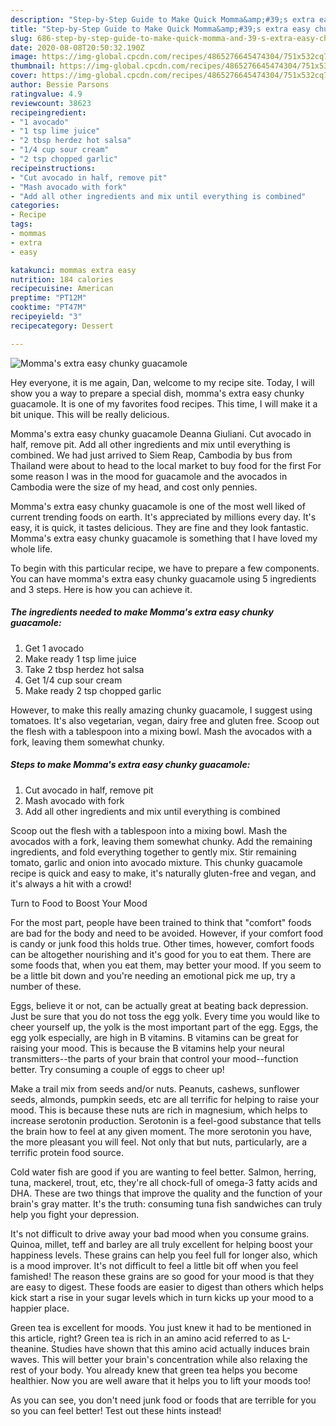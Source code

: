 ```yaml
---
description: "Step-by-Step Guide to Make Quick Momma&amp;#39;s extra easy chunky guacamole"
title: "Step-by-Step Guide to Make Quick Momma&amp;#39;s extra easy chunky guacamole"
slug: 686-step-by-step-guide-to-make-quick-momma-and-39-s-extra-easy-chunky-guacamole
date: 2020-08-08T20:50:32.190Z
image: https://img-global.cpcdn.com/recipes/4865276645474304/751x532cq70/mommas-extra-easy-chunky-guacamole-recipe-main-photo.jpg
thumbnail: https://img-global.cpcdn.com/recipes/4865276645474304/751x532cq70/mommas-extra-easy-chunky-guacamole-recipe-main-photo.jpg
cover: https://img-global.cpcdn.com/recipes/4865276645474304/751x532cq70/mommas-extra-easy-chunky-guacamole-recipe-main-photo.jpg
author: Bessie Parsons
ratingvalue: 4.9
reviewcount: 38623
recipeingredient:
- "1 avocado"
- "1 tsp lime juice"
- "2 tbsp herdez hot salsa"
- "1/4 cup sour cream"
- "2 tsp chopped garlic"
recipeinstructions:
- "Cut avocado in half, remove pit"
- "Mash avocado with fork"
- "Add all other ingredients and mix until everything is combined"
categories:
- Recipe
tags:
- mommas
- extra
- easy

katakunci: mommas extra easy 
nutrition: 184 calories
recipecuisine: American
preptime: "PT12M"
cooktime: "PT47M"
recipeyield: "3"
recipecategory: Dessert

---
```



![Momma&#39;s extra easy chunky guacamole](https://img-global.cpcdn.com/recipes/4865276645474304/751x532cq70/mommas-extra-easy-chunky-guacamole-recipe-main-photo.jpg)

Hey everyone, it is me again, Dan, welcome to my recipe site. Today, I will show you a way to prepare a special dish, momma&#39;s extra easy chunky guacamole. It is one of my favorites food recipes. This time, I will make it a bit unique. This will be really delicious.

Momma&#39;s extra easy chunky guacamole Deanna Giuliani. Cut avocado in half, remove pit. Add all other ingredients and mix until everything is combined. We had just arrived to Siem Reap, Cambodia by bus from Thailand were about to head to the local market to buy food for the first For some reason I was in the mood for guacamole and the avocados in Cambodia were the size of my head, and cost only pennies.

Momma&#39;s extra easy chunky guacamole is one of the most well liked of current trending foods on earth. It's appreciated by millions every day. It's easy, it is quick, it tastes delicious. They are fine and they look fantastic. Momma&#39;s extra easy chunky guacamole is something that I have loved my whole life.


To begin with this particular recipe, we have to prepare a few components. You can have momma&#39;s extra easy chunky guacamole using 5 ingredients and 3 steps. Here is how you can achieve it.

<!--inarticleads1-->

##### The ingredients needed to make Momma&#39;s extra easy chunky guacamole:

1. Get 1 avocado
1. Make ready 1 tsp lime juice
1. Take 2 tbsp herdez hot salsa
1. Get 1/4 cup sour cream
1. Make ready 2 tsp chopped garlic


However, to make this really amazing chunky guacamole, I suggest using tomatoes. It&#39;s also vegetarian, vegan, dairy free and gluten free. Scoop out the flesh with a tablespoon into a mixing bowl. Mash the avocados with a fork, leaving them somewhat chunky. 

<!--inarticleads2-->

##### Steps to make Momma&#39;s extra easy chunky guacamole:

1. Cut avocado in half, remove pit
1. Mash avocado with fork
1. Add all other ingredients and mix until everything is combined


Scoop out the flesh with a tablespoon into a mixing bowl. Mash the avocados with a fork, leaving them somewhat chunky. Add the remaining ingredients, and fold everything together to gently mix. Stir remaining tomato, garlic and onion into avocado mixture. This chunky guacamole recipe is quick and easy to make, it&#39;s naturally gluten-free and vegan, and it&#39;s always a hit with a crowd! 

Turn to Food to Boost Your Mood


For the most part, people have been trained to think that "comfort" foods are bad for the body and need to be avoided. However, if your comfort food is candy or junk food this holds true. Other times, however, comfort foods can be altogether nourishing and it's good for you to eat them. There are some foods that, when you eat them, may better your mood. If you seem to be a little bit down and you're needing an emotional pick me up, try a number of these.

Eggs, believe it or not, can be actually great at beating back depression. Just be sure that you do not toss the egg yolk. Every time you would like to cheer yourself up, the yolk is the most important part of the egg. Eggs, the egg yolk especially, are high in B vitamins. B vitamins can be great for raising your mood. This is because the B vitamins help your neural transmitters--the parts of your brain that control your mood--function better. Try consuming a couple of eggs to cheer up!

Make a trail mix from seeds and/or nuts. Peanuts, cashews, sunflower seeds, almonds, pumpkin seeds, etc are all terrific for helping to raise your mood. This is because these nuts are rich in magnesium, which helps to increase serotonin production. Serotonin is a feel-good substance that tells the brain how to feel at any given moment. The more serotonin you have, the more pleasant you will feel. Not only that but nuts, particularly, are a terrific protein food source.

Cold water fish are good if you are wanting to feel better. Salmon, herring, tuna, mackerel, trout, etc, they're all chock-full of omega-3 fatty acids and DHA. These are two things that improve the quality and the function of your brain's gray matter. It's the truth: consuming tuna fish sandwiches can truly help you fight your depression. 

It's not difficult to drive away your bad mood when you consume grains. Quinoa, millet, teff and barley are all truly excellent for helping boost your happiness levels. These grains can help you feel full for longer also, which is a mood improver. It's not difficult to feel a little bit off when you feel famished! The reason these grains are so good for your mood is that they are easy to digest. These foods are easier to digest than others which helps kick start a rise in your sugar levels which in turn kicks up your mood to a happier place.

Green tea is excellent for moods. You just knew it had to be mentioned in this article, right? Green tea is rich in an amino acid referred to as L-theanine. Studies have shown that this amino acid actually induces brain waves. This will better your brain's concentration while also relaxing the rest of your body. You already knew that green tea helps you become healthier. Now you are well aware that it helps you to lift your moods too!

As you can see, you don't need junk food or foods that are terrible for you so you can feel better! Test out  these hints  instead!

